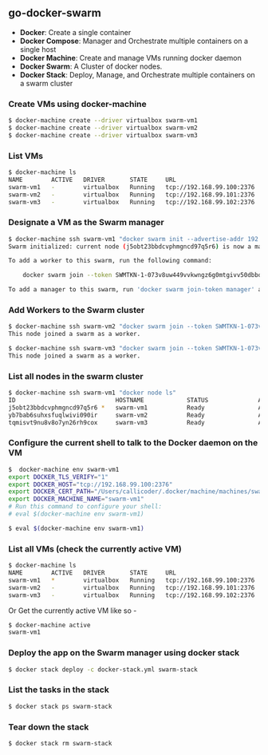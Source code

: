 ## go-docker-swarm

+ **Docker**: Create a single container
+ **Docker Compose**: Manager and Orchestrate multiple containers on a single host
+ **Docker Machine**: Create and manage VMs running docker daemon
+ **Docker Swarm**: A Cluster of docker nodes.
+ **Docker Stack**: Deploy, Manage, and Orchestrate multiple containers on a swarm cluster

### Create VMs using docker-machine

```bash
$ docker-machine create --driver virtualbox swarm-vm1
$ docker-machine create --driver virtualbox swarm-vm2
$ docker-machine create --driver virtualbox swarm-vm3
```

### List VMs

```bash
$ docker-machine ls
NAME        ACTIVE   DRIVER       STATE     URL                         SWARM   DOCKER     ERRORS
swarm-vm1   -        virtualbox   Running   tcp://192.168.99.100:2376           v18.09.0   
swarm-vm2   -        virtualbox   Running   tcp://192.168.99.101:2376           v18.09.0   
swarm-vm3   -        virtualbox   Running   tcp://192.168.99.102:2376           v18.09.0   
```

### Designate a VM as the Swarm manager

```bash
$ docker-machine ssh swarm-vm1 "docker swarm init --advertise-addr 192.168.99.100"
Swarm initialized: current node (j5obt23bbdcvphmgncd97q5r6) is now a manager.

To add a worker to this swarm, run the following command:

    docker swarm join --token SWMTKN-1-073v8uw449vvkwngz6g0mtgivv50dbbqzt2o9f9jmwvwrkihoj-6glz90svgl4t21z1nnio0oce2 192.168.99.100:2377

To add a manager to this swarm, run 'docker swarm join-token manager' and follow the instructions.
```

### Add Workers to the Swarm cluster

```bash
$ docker-machine ssh swarm-vm2 "docker swarm join --token SWMTKN-1-073v8uw449vvkwngz6g0mtgivv50dbbqzt2o9f9jmwvwrkihoj-6glz90svgl4t21z1nnio0oce2 192.168.99.100:2377"
This node joined a swarm as a worker.

$ docker-machine ssh swarm-vm3 "docker swarm join --token SWMTKN-1-073v8uw449vvkwngz6g0mtgivv50dbbqzt2o9f9jmwvwrkihoj-6glz90svgl4t21z1nnio0oce2 192.168.99.100:2377"
This node joined a swarm as a worker.
```

### List all nodes in the swarm cluster

```bash
$ docker-machine ssh swarm-vm1 "docker node ls"
ID                            HOSTNAME            STATUS              AVAILABILITY        MANAGER STATUS      ENGINE VERSION
j5obt23bbdcvphmgncd97q5r6 *   swarm-vm1           Ready               Active              Leader              18.09.0
yb7bab6suhxsfuqlwivi090ir     swarm-vm2           Ready               Active                                  18.09.0
tqmisvt9nu8v8o7yn26rh9cox     swarm-vm3           Ready               Active                                  18.09.0
```

### Configure the current shell to talk to the Docker daemon on the VM

```bash
$  docker-machine env swarm-vm1
export DOCKER_TLS_VERIFY="1"
export DOCKER_HOST="tcp://192.168.99.100:2376"
export DOCKER_CERT_PATH="/Users/callicoder/.docker/machine/machines/swarm-vm1"
export DOCKER_MACHINE_NAME="swarm-vm1"
# Run this command to configure your shell: 
# eval $(docker-machine env swarm-vm1)
```

```bash
$ eval $(docker-machine env swarm-vm1)
```

### List all VMs (check the currently active VM)

```bash
$ docker-machine ls
NAME        ACTIVE   DRIVER       STATE     URL                         SWARM   DOCKER     ERRORS
swarm-vm1   *        virtualbox   Running   tcp://192.168.99.100:2376           v18.09.0   
swarm-vm2   -        virtualbox   Running   tcp://192.168.99.101:2376           v18.09.0   
swarm-vm3   -        virtualbox   Running   tcp://192.168.99.102:2376           v18.09.0   
```

Or Get the currently active VM like so -

```bash
$ docker-machine active
swarm-vm1
```

### Deploy the app on the Swarm manager using docker stack

```bash
$ docker stack deploy -c docker-stack.yml swarm-stack
```

### List the tasks in the stack

```bash
$ docker stack ps swarm-stack
```

### Tear down the stack

```bash
$ docker stack rm swarm-stack
```